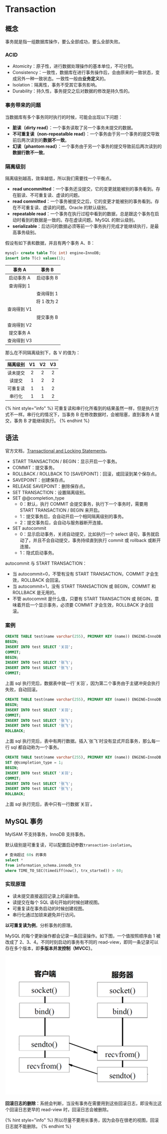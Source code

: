 # Transaction

## 概念

事务就是指一组数据库操作，要么全部成功，要么全部失败。

### ACID

* Atomicity：原子性，进行数据处理操作的基本单位，不可分割。
* Consistency：一致性，数据库在进行事务操作后，会由原来的一致状态，变成另外一种一致状态。一致性一般由**业务定义**的。
* Isolation：隔离性，事务不受其它事务影响。
* Durability：持久性，事务提交之后对数据的修改是持久性的。

### 事务带来的问题

当数据库有多个事务同时执行的时候，可能会出现以下问题：

* **脏读（dirty read）**：一个事务读取了另一个事务未提交的数据。
* **不可重复读（non-repeatalble read）**：一个事务由于另一个事务的提交导致前后两次读到的**数据不一致**。
* **幻读（phantom read）**：一个事务由于另一个事务的提交导致前后两次读到的**数据行数不一致**。

### 隔离级别

隔离级别越高，效率越低，所以我们需要找一个平衡点。

* **read uncommitted**：一个事务还没提交，它的变更就能被别的事务看到。存在脏读、不可重复读、虚读的问题。
* **read committed**：一个事务被提交之后，它的变更才能被别的事务看到。存在不可重复读、虚读的问题。Oracle 的默认级别。
* **repeatable read**：一个事务在执行过程中看到的数据，总是跟这个事务在启动时看到的数据是一致的。存在虚读问题。MySQL 的默认级别。
* **serializable**：后访问的数据必须等前一个事务执行完成才能继续执行，是最高事务级别。

假设有如下表和数据，并且有两个事务 A、B：

```sql
mysql> create table T(c int) engine=InnoDB;
insert into T(c) values(1);
```

| 事务 A | 事务 B |
| :---: | :---: |
| 启动事务 A | 启动事务 B |
| 查询得到 1 |   |
|   | 查询得到 1 |
|   | 将 1 改为 2 |
| 查询得到 V1 |   |
|   | 提交事务 B |
| 查询得到 V2 |   |
| 提交事务 A |   |
| 查询得到 V3 |   |

那么在不同隔离级别下，各 V 的值为：

| 隔离级别 | V1 | V2 | V3 |
| :---: | :---: | :---: | :---: |
| 读未提交 |  2 | 2 | 2 |
| 读提交 | 1 | 2 | 2 |
| 可重复读 | 1 | 1 | 2 |
| 串行化 | 1 | 1 | 2 |

{% hint style="info" %}
可重复读和串行化所看到的结果虽然一样，但是执行方式不一样。串行化的情况下，当事务 B 在修改数据时，会被阻塞，直到事务 A 提交，事务 B 才能继续执行。
{% endhint %}

## 语法

官方文档，[Transactional and Locking Statements](https://dev.mysql.com/doc/refman/8.0/en/sql-syntax-transactions.html)。

* START TRANSACTION / BEGIN：显示开启一个事务。
* COMMIT：提交事务。
* ROLLBACK / ROLLBACK TO \[SAVEPOINT\]：回滚，或回滚到某个保存点。
* SAVEPOINT：创建保存点。
* RELEASE SAVEPOINT：删除保存点。
* SET TRANSACTION：设置隔离级别。
* SET @@completion\_type
  * 0：默认，执行 COMMIT 会提交事务，执行下一个事务时，需要用 START TRANSACTION / BEGIN 来开启。
  * 1：提交事务后，会自动开启一个相同隔离级别的事务。
  * 2：提交事务后，会自动与服务器断开连接。
* SET autocommit
  * 0：显示启动事务，关闭自动提交，比如执行一个 select 语句，事务就启动了，并且不会自动提交，事务持续直到执行 commit 或 rollback 或断开连接。
  * 1：隐式启动事务。

autocommit 与 START TRANSACTION：

* 当 autocommit=0，不管有没有 START TRANSACTION，COMMIT 才会生效，ROLLBACK 会回滚。
* 当 autocommit=1，没有 START TRANSACTION 或 BEGIN，COMMIT 和 ROLLBACK 是无用的。
* 不管 autocommit 是什么值，只要有 START TRANSACTION 或 BEGIN，意味着开启一个显示事务，必须要 COMMIT 才会生效，ROLLBACK 才会回滚。

### 案例

```sql
CREATE TABLE test(name varchar(255), PRIMARY KEY (name)) ENGINE=InnoDB; 
BEGIN; 
INSERT INTO test SELECT '关⽻'; 
COMMIT; 
BEGIN; 
INSERT INTO test SELECT '张⻜'; 
INSERT INTO test SELECT '张⻜'; 
COMMIT;
```

上面 sql 执行完后，数据表中就一行\`关羽\`，因为第二个事务由于主键冲突会执行失败，自动回滚。

```sql
CREATE TABLE test(name varchar(255), PRIMARY KEY (name)) ENGINE=InnoDB; 
BEGIN; 
INSERT INTO test SELECT '关⽻'; 
COMMIT; 
INSERT INTO test SELECT '张⻜'; 
INSERT INTO test SELECT '张⻜'; 
ROLLBACK;
```

上面 sql 执行完后，表中有两行数据。插入\`张飞\`时没有显式开启事务，那么每一行 sql 都自动称为一个事务。

```sql
CREATE TABLE test(name varchar(255), PRIMARY KEY (name)) ENGINE=InnoDB; 
SET @@completion_type = 1; 
BEGIN; 
INSERT INTO test SELECT '关⽻'; 
COMMIT; 
INSERT INTO test SELECT '张⻜'; 
INSERT INTO test SELECT '张⻜'; 
ROLLBACK;
```

上面 sql 执行完后，表中只有一行数据\`关羽\`。

## MySQL 事务

MyISAM 不支持事务，InnoDB 支持事务。

默认级别是可重复读，可以配置启动参数`transaction-isolation`。

```sql
# 查询超过 60s 的事务
select *
from information_schema.innodb_trx
where TIME_TO_SEC(timediff(now(), trx_started)) > 60;
```

### 实现原理

* 读未提交直接返回记录上的最新值。
* 读提交在每个 SQL 语句开始的时候创建视图。
* 可重复读在事务启动的时候创建视图。
* 串行化通过加锁来避免并行访问。

**以可重复读为例**，分析事务的原理。

MySQL 的每个更新操作都会记录一条回滚操作。如下图，一个值按照顺序由 1 被改成了 2、3、4。不同时刻启动的事务有不同的 read-view，即同一条记录可以存在多个版本，即**多版本并发控制（MVCC）**。

![](../../.gitbook/assets/image%20%28143%29.png)

**回滚日志的删除**：系统会判断，当没有事务在需要用到这些回滚日志，即没有比这个回滚日志更早的 read-view 时，回滚日志会被删除。

{% hint style="info" %}
所以尽量不要用长事务，因为会存在很老的视图，回滚日志就不能删除。
{% endhint %}

